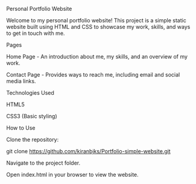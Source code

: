 Personal Portfolio Website

Welcome to my personal portfolio website! This project is a simple static website built using HTML and CSS to showcase my work, skills, and ways to get in touch with me.

Pages

Home Page - An introduction about me, my skills, and an overview of my work.

Contact Page - Provides ways to reach me, including email and social media links.

Technologies Used

HTML5

CSS3 (Basic styling)

How to Use

Clone the repository:

git clone https://github.com/kiranbjks/Portfolio-simple-website.git

Navigate to the project folder.

Open index.html in your browser to view the website.

